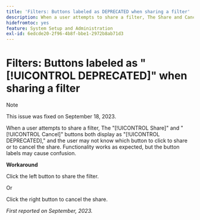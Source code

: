 ```yaml
---
title: 'Filters: Buttons labeled as DEPRECATED when sharing a filter'
description: When a user attempts to share a filter, The Share and Cancel buttons both display as DEPRECATED, and the user may not know which button to click to share or to cancel the share. Functionality works as expected, but the button labels may cause confusion.
hidefromtoc: yes
feature: System Setup and Administration
exl-id: 6edcde20-2f96-4b8f-bbe1-2972b8ab71d3
---
```

# Filters: Buttons labeled as "[!UICONTROL DEPRECATED]" when sharing a filter

>[!NOTE]
>
>This issue was fixed on September 18, 2023.

When a user attempts to share a filter, The "[!UICONTROL Share]" and "[!UICONTROL Cancel]" buttons both display as "[!UICONTROL DEPRECATED]," and the user may not know which button to click to share or to cancel the share. Functionality works as expected, but the button labels may cause confusion.

**Workaround**

Click the left button to share the filter.

Or

Click the right button to cancel the share.

_First reported on September, 2023._
